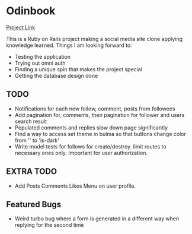# Odinbook

[Project Link](https://www.theodinproject.com/lessons/ruby-on-rails-rails-final-project)

This is a Ruby on Rails project making a social media site clone applying knowledge learned. 
Things I am looking forward to:
* Testing the application
* Trying out omni auth
* Finding a unique spin that makes the project special
* Getting the database design done

## TODO
* Notifications for each new follow, comment, posts from followees
* Add pagination for, comments, then pagination for follower and users search result
* Populated comments and replies slow down page significantly
* Find a way to access set theme in bulma so that buttons change color from '' to 'is-dark'
* Write model tests for follows for create/destroy. limit routes to necessary ones only. Important for user     authorization.

## EXTRA TODO
* Add Posts Comments Likes Menu on user profile.

## Featured Bugs
* Weird turbo bug where a form is generated in a different way when replying for the second time
